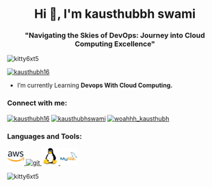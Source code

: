 <h1 align="center">Hi 👋, I'm kausthubbh swami</h1>
<h3 align="center">"Navigating the Skies of DevOps: Journey into Cloud Computing Excellence"</h3>

<p align="left"> <img src="https://komarev.com/ghpvc/?username=kitty6xt5&label=Profile%20views&color=0e75b6&style=flat" alt="kitty6xt5" /> </p>

<p align="left"> <a href="https://twitter.com/kausthubh16" target="blank"><img src="https://img.shields.io/twitter/follow/kausthubh16?logo=twitter&style=for-the-badge" alt="kausthubh16" /></a> </p>

- I’m currently Learning **Devops With Cloud Computing.**

<h3 align="left">Connect with me:</h3>
<p align="left">
<a href="https://twitter.com/kausthubh16" target="blank"><img align="center" src="https://raw.githubusercontent.com/rahuldkjain/github-profile-readme-generator/master/src/images/icons/Social/twitter.svg" alt="kausthubh16" height="30" width="40" /></a>
<a href="https://fb.com/kausthubhswami" target="blank"><img align="center" src="https://raw.githubusercontent.com/rahuldkjain/github-profile-readme-generator/master/src/images/icons/Social/facebook.svg" alt="kausthubhswami" height="30" width="40" /></a>
<a href="https://instagram.com/woahhh_kausthubh" target="blank"><img align="center" src="https://raw.githubusercontent.com/rahuldkjain/github-profile-readme-generator/master/src/images/icons/Social/instagram.svg" alt="woahhh_kausthubh" height="30" width="40" /></a>
</p>

<h3 align="left">Languages and Tools:</h3>
<p align="left"> <a href="https://aws.amazon.com" target="_blank" rel="noreferrer"> <img src="https://raw.githubusercontent.com/devicons/devicon/master/icons/amazonwebservices/amazonwebservices-original-wordmark.svg" alt="aws" width="40" height="40"/> </a> <a href="https://git-scm.com/" target="_blank" rel="noreferrer"> <img src="https://www.vectorlogo.zone/logos/git-scm/git-scm-icon.svg" alt="git" width="40" height="40"/> </a> <a href="https://www.linux.org/" target="_blank" rel="noreferrer"> <img src="https://raw.githubusercontent.com/devicons/devicon/master/icons/linux/linux-original.svg" alt="linux" width="40" height="40"/> </a> <a href="https://www.mysql.com/" target="_blank" rel="noreferrer"> <img src="https://raw.githubusercontent.com/devicons/devicon/master/icons/mysql/mysql-original-wordmark.svg" alt="mysql" width="40" height="40"/> </a> </p>

<p><img align="center" src="https://github-readme-streak-stats.herokuapp.com/?user=kitty6xt5&" alt="kitty6xt5" /></p>
